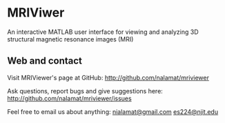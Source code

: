 # MRIViwer

An interactive MATLAB user interface for viewing and analyzing 3D structural magnetic resonance images (MRI)


## Web and contact

Visit MRIViewer's page at GitHub:
    http://github.com/nalamat/mriviewer

Ask questions, report bugs and give suggestions here:
    http://github.com/nalamat/mriviewer/issues

Feel free to email us about anything:
    nialamat@gmail.com
    es224@njit.edu